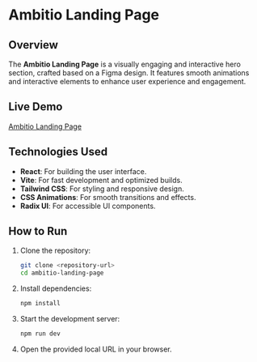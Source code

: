 # Ambitio Landing Page

## Overview
The **Ambitio Landing Page** is a visually engaging and interactive hero section, crafted based on a Figma design. It features smooth animations and interactive elements to enhance user experience and engagement.

## Live Demo
[Ambitio Landing Page](https://ambitio-landing-page.netlify.app/)

## Technologies Used
- **React**: For building the user interface.
- **Vite**: For fast development and optimized builds.
- **Tailwind CSS**: For styling and responsive design.
- **CSS Animations**: For smooth transitions and effects.
- **Radix UI**: For accessible UI components.

## How to Run
1. Clone the repository:
   ```sh
   git clone <repository-url>
   cd ambitio-landing-page
   ```
2. Install dependencies:
   ```sh
   npm install
   ```
3. Start the development server:
   ```sh
   npm run dev
   ```
4. Open the provided local URL in your browser.

